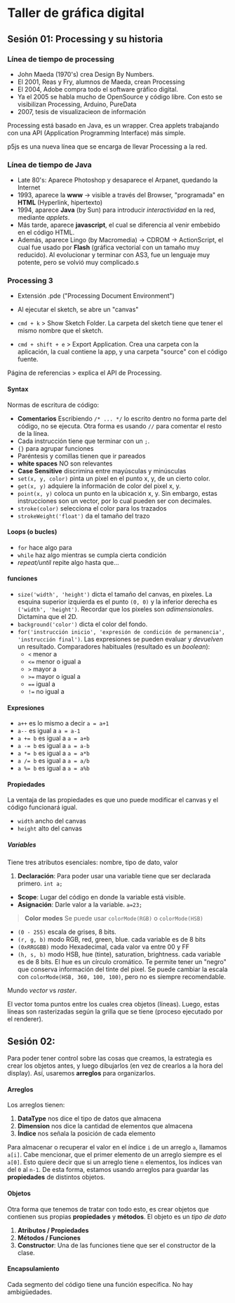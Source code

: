 # Taller de gráfica digital

## Sesión 01: Processing y su historia

### Línea de tiempo de processing
- John Maeda (1970's) crea Design By Numbers.
- El 2001, Reas y Fry, alumnos de Maeda, crean Processing
- El 2004, Adobe compra todo el software gráfico digital.
- Ya el 2005 se habla mucho de OpenSource y código libre. Con esto se visibilizan Processing, Arduino, PureData
- 2007, tesis de visualizacieon de información

Processing está basado en Java, es un wrapper. Crea applets trabajando con una API (Application Programming Interface) más simple.

p5js es una nueva línea que se encarga de llevar Processing a la red.

### Línea de tiempo de Java
- Late 80's: Aparece Photoshop y desaparece el Arpanet, quedando la Internet
- 1993, aparece la **www** -> visible a través del Browser, "programada" en **HTML** (Hyperlink, hipertexto)
- 1994, aparece **Java** (by Sun) para introducir *interactividad* en la red, mediante *applets*.
- Más tarde, aparece **javascript**, el cual se diferencia al venir embebido en el código HTML.
- Además, aparece Lingo (by Macromedia) -> CDROM -> ActionScript, el cual fue usado por **Flash** (gráfica vectorial con un tamaño muy reducido). Al evolucionar y terminar con AS3, fue un lenguaje muy potente, pero se volvió muy complicado.s

### Processing 3
- Extensión .pde ("Processing Document Environment")
- Al ejecutar el sketch, se abre un "canvas"

- `cmd + k` > Show Sketch Folder. La carpeta del sketch tiene que tener el mismo nombre que el sketch.
- `cmd + shift + e` > Export Application. Crea una carpeta con la aplicación, la cual contiene la app, y una carpeta "source" con el código fuente.

Página de referencias > explica el API de Processing.

#### Syntax
Normas de escritura de código:
- **Comentarios** Escribiendo `/* ... */` lo escrito dentro no forma parte del código, no se ejecuta. Otra forma es usando `//` para comentar el resto de la línea.
- Cada instrucción tiene que terminar con un `;`.
- `{}` para agrupar funciones
- Paréntesis y comillas tienen que ir pareados
- **white spaces** NO son relevantes
- **Case Sensitive** discrimina entre mayúsculas y minúsculas
- `set(x, y, color)` pinta un pixel en el punto x, y, de un cierto color.
- `get(x, y)` adquiere la información de color del pixel x, y.
- `point(x, y)` coloca un punto en la ubicación x, y. Sin embargo, estas instrucciones son un vector, por lo cual pueden ser con decimales.
- `stroke(color)` selecciona el color para los trazados
- `strokeWeight('float')` da el tamaño del trazo

#### Loops (o bucles)
- `for` hace algo para
- `while` haz algo mientras se cumpla cierta condición
- *repeat/until* repite algo hasta que...

#### funciones
- `size('width', 'height')` dicta el tamaño del canvas, en pixeles. La esquina superior izquierda es el punto `(0, 0)` y la inferior derecha es `('width', 'height')`. Recordar que los pixeles son *adimensionales*. Dictamina que el 2D.
- `background('color')` dicta el color del fondo.
- `for('instrucción inicio', 'expresión de condición de permanencia', 'instrucción final')`. Las expresiones se pueden evaluar y *devuelven* un resultado. Comparadores habituales (resultado es un *boolean*):
  - `<` menor a
  - `<=` menor o igual a
  - `>` mayor a
  - `>=` mayor o igual a
  - `==` igual a
  - `!=` no igual a

#### Expresiones
- `a++` es lo mismo a decir `a = a+1`
- `a--` es igual a `a = a-1`
- `a += b` es igual a `a = a+b`
- `a -= b` es igual a `a = a-b`
- `a *= b` es igual a `a = a*b`
- `a /= b` es igual a `a = a/b`
- `a %= b` es igual a `a = a%b`

#### Propiedades
La ventaja de las propiedades es que uno puede modificar el canvas y el código funcionará igual.
- `width` ancho del canvas
- `height` alto del canvas

##### Variables
Tiene tres atributos esenciales: nombre, tipo de dato, valor
1. **Declaración**: Para poder usar una variable tiene que ser declarada primero. `int a;`
- **Scope**: Lugar del código en donde la variable está visible.
- **Asignación**: Darle valor a la variable. `a=23;`

> **Color modes**
Se puede usar `colorMode(RGB)` o `colorMode(HSB)`
- `(0 - 255)` escala de grises, 8 bits.
- `(r, g, b)` modo RGB, red, green, blue. cada variable es de 8 bits
- `(0xRRGGBB)` modo Hexadecimal, cada valor va entre 00 y FF
- `(h, s, b)` modo HSB, hue (tinte), saturation, brightness. cada variable es de 8 bits. El hue es un círculo cromático. Te permite tener un "negro" que conserva información del tinte del pixel. Se puede cambiar la escala con `colorMode(HSB, 360, 100, 100)`, pero no es siempre recomendable.

Mundo *vector* vs *raster*.

El vector toma puntos entre los cuales crea objetos (líneas). Luego, estas líneas son rasterizadas según la grilla que se tiene (proceso ejecutado por el renderer).



## Sesión 02:

Para poder tener control sobre las cosas que creamos, la estrategia es crear los objetos antes, y luego dibujarlos (en vez de crearlos a la hora del display). Así, usaremos **arreglos** para organizarlos.

#### Arreglos
Los arreglos tienen:
1. **DataType** nos dice el tipo de datos que almacena
2. **Dimension** nos dice la cantidad de elementos que almacena
3. **Índice** nos señala la posición de cada elemento

Para almacenar o recuperar el valor en el índice `i` de un arreglo `a`, llamamos `a[i]`. Cabe mencionar, que el primer elemento de un arreglo siempre es el `a[0]`. Esto quiere decir que si un arreglo tiene `n` elementos, los índices van del `0` al `n-1`. De esta forma, estamos usando arreglos para guardar las **propiedades** de distintos objetos.

#### Objetos
Otra forma que tenemos de tratar con todo esto, es crear objetos que contienen sus propias **propiedades** y **métodos**. El objeto es un *tipo de dato*
1. **Atributos / Propiedades**
2. **Métodos / Funciones**
  1. **Constructor**: Una de las funciones tiene que ser el constructor de la clase.


#### Encapsulamiento
Cada segmento del código tiene una función específica. No hay ambigüedades.
